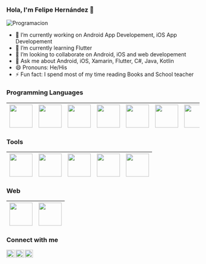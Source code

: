 ### Hola, I'm  Felipe Hernández  👋
![Programacion](https://user-images.githubusercontent.com/15971898/90469229-e6098800-e0dd-11ea-8bc9-b68bd5b9befb.png)
- 🔭 I’m currently working on Android App Developement, iOS App Developement
- 🌱 I’m currently learning Flutter
- 👯 I’m looking to collaborate on Android, iOS and web developement
- 💬 Ask me about Android, iOS, Xamarin, Flutter, C#, Java, Kotlin
- 😄 Pronouns: He/His
- ⚡ Fun fact: I spend most of my time reading Books and School teacher


### Programming Languages 
|<img src="https://firebasestorage.googleapis.com/v0/b/github--images.appspot.com/o/Github%20images%2Ff1eaa7278f64e27128e062a3de918265.png?alt=media&token=a05e0358-a919-4c27-bb1a-1aa03d07183d" width=60> | <img src="https://firebasestorage.googleapis.com/v0/b/github--images.appspot.com/o/Github%20images%2Fdownload.jpg?alt=media&token=f84769eb-78b3-43f7-aa34-8debf111fc89" width=60> | <img src="https://user-images.githubusercontent.com/15971898/90470658-a93f9000-e0e1-11ea-8c64-b8bec557328e.png" width=60> | <img src="https://user-images.githubusercontent.com/15971898/90470016-f7ec2a80-e0df-11ea-809a-be7efb29373c.png" width=60> | <img src="https://user-images.githubusercontent.com/15971898/90470377-f111e780-e0e0-11ea-9fb0-96ec0eb89d68.png" width=60> | <img src="https://user-images.githubusercontent.com/15971898/90470463-36361980-e0e1-11ea-818a-9f074427f3c5.png" width=60> |  <img src="https://user-images.githubusercontent.com/15971898/90470471-3a623700-e0e1-11ea-82fa-7bf8c1fe2507.jpg" width=60> |
|:---:|:---:|:---:|:---:|:---:|:---:|:---:|


### Tools
|<img src="https://firebasestorage.googleapis.com/v0/b/github--images.appspot.com/o/Github%20images%2F1200px-Android_Studio_icon.svg.png?alt=media&token=c696a2c6-181d-4ef2-b235-a200306833ca" width=60> | <img src="https://user-images.githubusercontent.com/15971898/90470852-2b2fb900-e0e2-11ea-968b-b11d1cd9aeb5.png" width=60>|  <img src="https://firebasestorage.googleapis.com/v0/b/github--images.appspot.com/o/Github%20images%2Ffirebase.png?alt=media&token=b31bf89b-27a9-4192-9c7f-ae8eedb56554 " width=60> | <img src="https://firebasestorage.googleapis.com/v0/b/github--images.appspot.com/o/Github%20images%2F25231.svg?alt=media&token=ef2be627-04a6-4f80-afba-bf224281d35a" width=60> | <img src="https://firebasestorage.googleapis.com/v0/b/github--images.appspot.com/o/Github%20images%2Flogo-stable.png?alt=media&token=88a7cb79-fe86-46ab-b691-05d210131a99" width=60> |
|:---:|:---:|:---:|:---:|:---:|


### Web
|<img src="https://user-images.githubusercontent.com/15971898/90471041-b27d2c80-e0e2-11ea-94d1-d12b97bc9bfa.png" width=60> | <img src="https://user-images.githubusercontent.com/15971898/90471046-b5781d00-e0e2-11ea-9795-0e736a23ac82.png" width=60>| 
:---:|:---:|


### Connect with me
<a href="https://twitter.com/FelipeHPalafox">
  <img align="left" alt="Aditya Kamath Twitter" width="21px" src="https://firebasestorage.googleapis.com/v0/b/github--images.appspot.com/o/Github%20images%2Ftwitter.svg?alt=media&token=0e4ffc45-d873-47ee-b08c-9b98b4fe66cf" />
</a>
<a href="https://www.linkedin.com/in/felipe-hern%C3%A1ndez-palafox-19513886/">
  <img align="left" alt="Aditya Kamath Linkdin" width="21px" src="https://firebasestorage.googleapis.com/v0/b/github--images.appspot.com/o/Github%20images%2Flinkedin.svg?alt=media&token=0e662ab8-db11-475a-9c43-18d89bcdfde0" />
</a>
<a href="https://www.facebook.com/felipe.hernandezpalafox">
  <img align="left" alt="Aditya Kamath Facebook" width="21px" src="https://firebasestorage.googleapis.com/v0/b/github--images.appspot.com/o/Github%20images%2Ffacebook.svg?alt=media&token=bf3ea589-7c5c-4a0d-b839-8198ef39c502" />
</a>

